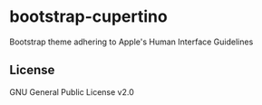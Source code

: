 # bootstrap-cupertino
Bootstrap theme adhering to Apple's Human Interface Guidelines

## License
GNU General Public License v2.0
